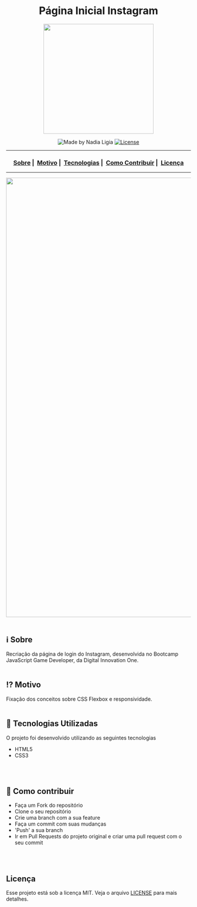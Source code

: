 <h1 align="center">Página Inicial Instagram</h1>

<p align="center">
  <img src="https://hermes.digitalinnovation.one/site/images/logo-footer.png" width="300" heigth="300">
</p>


<p align="center">
  <img alt="Made by Nadia Ligia" src="https://img.shields.io/badge/made%20by-Nadia%20Ligia-informational">
  
  <a href="license.md">
  <img alt="License" src="https://img.shields.io/badge/License-MIT-informational">
  </a>
</p>

___

<h3 align="center">
  <a href="#information_source-sobre">Sobre</a>&nbsp;|&nbsp;
  <a href="#interrobang-motivo">Motivo</a>&nbsp;|&nbsp;
  <a href="#rocket-tecnologias-utilizadas">Tecnologias</a>&nbsp;|&nbsp;
  <a href="#link-como-contribuir">Como Contribuir</a>&nbsp;|&nbsp;
  <a href="#licença">Licença</a>
</h3>

___

<img src="https://img.ibxk.com.br/2017/02/23/23140547494491.jpg?w=1120&h=420&mode=crop&scale=both" width="1200">

<br>
<br>

## :information_source: Sobre

Recriação da página de login do Instagram, desenvolvida no Bootcamp JavaScript Game Developer, da Digital Innovation One.
<br>
<br>

## :interrobang: Motivo

Fixação dos conceitos sobre CSS Flexbox e responsividade.
<br>
<br>


## :rocket: Tecnologias Utilizadas 

O projeto foi desenvolvido utilizando as seguintes tecnologias

- HTML5
- CSS3
<br>
<br>

## :link: Como contribuir 

- Faça um Fork do repositório
- Clone o seu repositório
- Crie uma branch com a sua feature
- Faça um commit com suas mudanças
- 'Push' a sua branch
- Ir em Pull Requests do projeto original e criar uma pull request com o seu commit
<br>
<br>

## Licença 

Esse projeto está sob a licença MIT. Veja o arquivo [LICENSE](LICENSE) para mais detalhes.